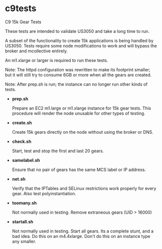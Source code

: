 c9tests
=======

C9 15k Gear Tests

These tests are intended to validate US3050 and take a long time to
run.

A subset of the functionality to create 15k applications is being
handled by US3050.  Tests require some node modifications to work and
will bypass the broker and mcollective entirely.

An m1.xlarge or larger is required to run these tests.

Note: The httpd configuration was rewritten to make its footprint
smaller; but it will still try to consume 6GB or more when all the
gears are created.

Note: After prep.sh is run; the instance can no longer run other kinds
of tests.


* __prep.sh__

  Prepare an EC2 m1.large or m1.xlarge instance for 15k gear tests.
  This procedure will render the node unusable for other types of
  testing.

* __create.sh__

  Create 15k gears directly on the node without using the broker or
  DNS.

* __check.sh__

  Start, test and stop the first and last 20 gears.

* __samelabel.sh__

  Ensure that no pair of gears has the same MCS label or IP address.

* __net.sh__

  Verify that the IPTables and SELinux restrictions work properly for
  every gear.  Also test polyinstantiation.

* __toomany.sh__

  Not normally used in testing.  Remove extraneous gears (UID > 16000)

* __startall.sh__

  Not normally used in testing.  Start all gears.  Its a complete
  stunt, and a bad idea.  Do this on an m4.4xlarge.  Don't do this on
  an instance type any smaller.
